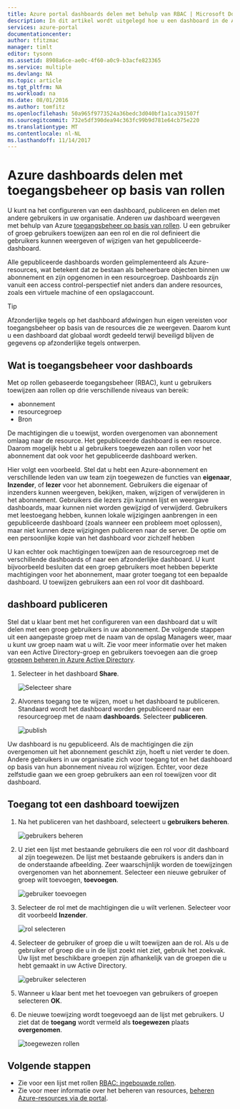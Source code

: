 ```yaml
---
title: Azure portal dashboards delen met behulp van RBAC | Microsoft Docs
description: In dit artikel wordt uitgelegd hoe u een dashboard in de Azure portal deelt met behulp van toegangsbeheer op basis van rollen.
services: azure-portal
documentationcenter: 
author: tfitzmac
manager: timlt
editor: tysonn
ms.assetid: 8908a6ce-ae0c-4f60-a0c9-b3acfe823365
ms.service: multiple
ms.devlang: NA
ms.topic: article
ms.tgt_pltfrm: NA
ms.workload: na
ms.date: 08/01/2016
ms.author: tomfitz
ms.openlocfilehash: 50a965f9773524a36bedc3d040bf1a1ca391507f
ms.sourcegitcommit: 732e5df390dea94c363fc99b9d781e64cb75e220
ms.translationtype: MT
ms.contentlocale: nl-NL
ms.lasthandoff: 11/14/2017
---
```

# <a name="share-azure-dashboards-by-using-role-based-access-control"></a>Azure dashboards delen met toegangsbeheer op basis van rollen
U kunt na het configureren van een dashboard, publiceren en delen met andere gebruikers in uw organisatie. Anderen uw dashboard weergeven met behulp van Azure [toegangsbeheer op basis van rollen](../active-directory/role-based-access-control-configure.md). U een gebruiker of groep gebruikers toewijzen aan een rol en die rol definieert die gebruikers kunnen weergeven of wijzigen van het gepubliceerde-dashboard. 

Alle gepubliceerde dashboards worden geïmplementeerd als Azure-resources, wat betekent dat ze bestaan als beheerbare objecten binnen uw abonnement en zijn opgenomen in een resourcegroep.  Dashboards zijn vanuit een access control-perspectief niet anders dan andere resources, zoals een virtuele machine of een opslagaccount.

> [!TIP]
> Afzonderlijke tegels op het dashboard afdwingen hun eigen vereisten voor toegangsbeheer op basis van de resources die ze weergeven.  Daarom kunt u een dashboard dat globaal wordt gedeeld terwijl beveiligd blijven de gegevens op afzonderlijke tegels ontwerpen.
> 
> 

## <a name="understanding-access-control-for-dashboards"></a>Wat is toegangsbeheer voor dashboards
Met op rollen gebaseerde toegangsbeheer (RBAC), kunt u gebruikers toewijzen aan rollen op drie verschillende niveaus van bereik:

* abonnement
* resourcegroep
* Bron

De machtigingen die u toewijst, worden overgenomen van abonnement omlaag naar de resource. Het gepubliceerde dashboard is een resource. Daarom mogelijk hebt u al gebruikers toegewezen aan rollen voor het abonnement dat ook voor het gepubliceerde dashboard werken. 

Hier volgt een voorbeeld.  Stel dat u hebt een Azure-abonnement en verschillende leden van uw team zijn toegewezen de functies van **eigenaar**, **Inzender**, of **lezer** voor het abonnement. Gebruikers die eigenaar of inzenders kunnen weergeven, bekijken, maken, wijzigen of verwijderen in het abonnement.  Gebruikers die lezers zijn kunnen lijst en weergave dashboards, maar kunnen niet worden gewijzigd of verwijderd.  Gebruikers met leestoegang hebben, kunnen lokale wijzigingen aanbrengen in een gepubliceerde dashboard (zoals wanneer een probleem moet oplossen), maar niet kunnen deze wijzigingen publiceren naar de server.  De optie om een persoonlijke kopie van het dashboard voor zichzelf hebben

U kan echter ook machtigingen toewijzen aan de resourcegroep met de verschillende dashboards of naar een afzonderlijke dashboard. U kunt bijvoorbeeld besluiten dat een groep gebruikers moet hebben beperkte machtigingen voor het abonnement, maar groter toegang tot een bepaalde dashboard. U toewijzen gebruikers aan een rol voor dit dashboard. 

## <a name="publish-dashboard"></a>dashboard publiceren
Stel dat u klaar bent met het configureren van een dashboard dat u wilt delen met een groep gebruikers in uw abonnement. De volgende stappen uit een aangepaste groep met de naam van de opslag Managers weer, maar u kunt uw groep naam wat u wilt. Zie voor meer informatie over het maken van een Active Directory-groep en gebruikers toevoegen aan die groep [groepen beheren in Azure Active Directory](../active-directory/active-directory-groups-create-azure-portal.md).

1. Selecteer in het dashboard **Share**.
   
     ![Selecteer share](./media/azure-portal-dashboard-share-access/select-share.png)
2. Alvorens toegang toe te wijzen, moet u het dashboard te publiceren. Standaard wordt het dashboard worden gepubliceerd naar een resourcegroep met de naam **dashboards**. Selecteer **publiceren**.
   
     ![publish](./media/azure-portal-dashboard-share-access/publish.png)

Uw dashboard is nu gepubliceerd. Als de machtigingen die zijn overgenomen uit het abonnement geschikt zijn, hoeft u niet verder te doen. Andere gebruikers in uw organisatie zich voor toegang tot en het dashboard op basis van hun abonnement niveau rol wijzigen. Echter, voor deze zelfstudie gaan we een groep gebruikers aan een rol toewijzen voor dit dashboard.

## <a name="assign-access-to-a-dashboard"></a>Toegang tot een dashboard toewijzen
1. Na het publiceren van het dashboard, selecteert u **gebruikers beheren**.
   
     ![gebruikers beheren](./media/azure-portal-dashboard-share-access/manage-users.png)
2. U ziet een lijst met bestaande gebruikers die een rol voor dit dashboard al zijn toegewezen. De lijst met bestaande gebruikers is anders dan in de onderstaande afbeelding. Zeer waarschijnlijk worden de toewijzingen overgenomen van het abonnement. Selecteer een nieuwe gebruiker of groep wilt toevoegen, **toevoegen**.
   
     ![gebruiker toevoegen](./media/azure-portal-dashboard-share-access/existing-users.png)
3. Selecteer de rol met de machtigingen die u wilt verlenen. Selecteer voor dit voorbeeld **Inzender**.
   
     ![rol selecteren](./media/azure-portal-dashboard-share-access/select-role.png)
4. Selecteer de gebruiker of groep die u wilt toewijzen aan de rol. Als u de gebruiker of groep die u in de lijst zoekt niet ziet, gebruik het zoekvak. Uw lijst met beschikbare groepen zijn afhankelijk van de groepen die u hebt gemaakt in uw Active Directory.
   
     ![gebruiker selecteren](./media/azure-portal-dashboard-share-access/select-user.png) 
5. Wanneer u klaar bent met het toevoegen van gebruikers of groepen selecteren **OK**. 
6. De nieuwe toewijzing wordt toegevoegd aan de lijst met gebruikers. U ziet dat de **toegang** wordt vermeld als **toegewezen** plaats **overgenomen**.
   
     ![toegewezen rollen](./media/azure-portal-dashboard-share-access/assigned-roles.png)

## <a name="next-steps"></a>Volgende stappen
* Zie voor een lijst met rollen [RBAC: ingebouwde rollen](../active-directory/role-based-access-built-in-roles.md).
* Zie voor meer informatie over het beheren van resources, [beheren Azure-resources via de portal](resource-group-portal.md).

